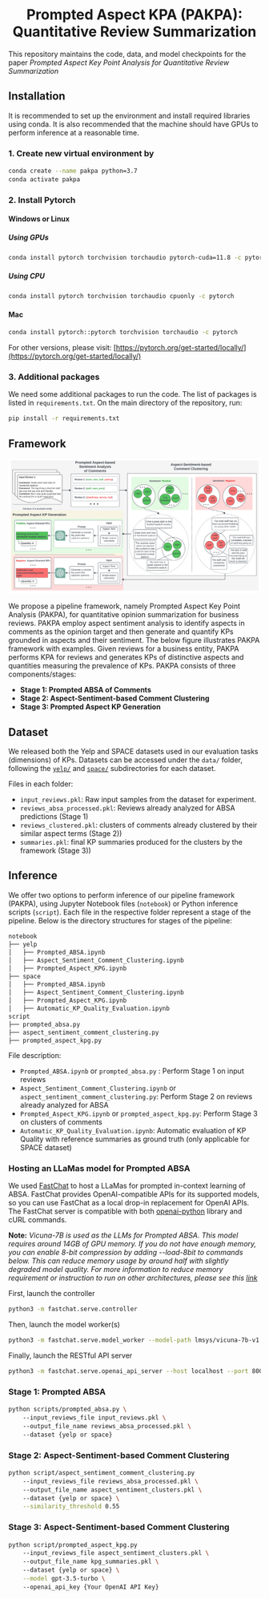 <div align="center">

# Prompted Aspect KPA (PAKPA): Quantitative Review Summarization

</div>

This repository maintains the code, data, and model checkpoints for the paper *Prompted Aspect Key Point Analysis for Quantitative Review Summarization*

[//]: # (# Code to release soon.)

## Installation
It is recommended to set up the environment and install required libraries using conda. 
It is also recommended that the machine should have GPUs to perform inference at a reasonable time.  
### 1. Create new virtual environment by
```bash
conda create --name pakpa python=3.7
conda activate pakpa
```
### 2. Install Pytorch
#### Windows or Linux
##### Using GPUs
```bash
conda install pytorch torchvision torchaudio pytorch-cuda=11.8 -c pytorch -c nvidia
```
##### Using CPU
```bash
conda install pytorch torchvision torchaudio cpuonly -c pytorch
```
#### Mac
```bash
conda install pytorch::pytorch torchvision torchaudio -c pytorch
```
For other versions, please visit: [https://pytorch.org/get-started/locally/](https://pytorch.org/get-started/locally/)

### 3. Additional packages
We need some additional packages to run the code. The list of packages is listed in ```requirements.txt```. On the main directory of the repository, run:
```bash
pip install -r requirements.txt
```

## Framework
![Model architecture](Abstractive_KPA_Diagram.png)

We propose a pipeline framework, namely Prompted Aspect Key Point Analysis (PAKPA), for quantitative opinion summarization for business reviews. 
PAKPA employ aspect sentiment analysis to identify aspects in comments as the opinion target and then  generate and quantify KPs grounded in aspects and their sentiment. 
The below figure illustrates PAKPA framework with examples.
Given reviews for a business entity, 
PAKPA performs KPA for reviews and 
generates KPs of distinctive aspects and quantities measuring the prevalence of KPs. PAKPA consists of three components/stages: 
- **Stage 1: Prompted ABSA of Comments**
- **Stage 2: Aspect-Sentiment-based Comment Clustering**
- **Stage 3: Prompted Aspect KP Generation**

## Dataset
We released both the Yelp and SPACE datasets used in our evaluation tasks (dimensions) of KPs. Datasets can be accessed under the ```data/``` folder, 
following the [```yelp/```](/data/yelp) and [```space/```](/data/space) subdirectories for each dataset.

[//]: # (In each dataset directory, )

[//]: # (- ```input_reviews/``` contains the raw input dataset file and also samples from the dataset for experiment)

[//]: # (- ```process_absa_reviews/``` consists of reviews already analyzed for ABSA predictions &#40;Stage 1&#41;)

[//]: # (- ```review_comments_clustered/``` consists of clusters of comments already clustered by their similar aspect terms &#40;Stage 2&#41;)

[//]: # (- ```summaries/``` consists of the final KP summaries produced by the framework &#40;Stage 3&#41;)

Files in each folder:
* ```input_reviews.pkl```: Raw input samples from the dataset for experiment.
* ```reviews_absa_processed.pkl```: Reviews already analyzed for ABSA predictions &#40;Stage 1&#41;
* ```reviews_clustered.pkl```: clusters of comments already clustered by their similar aspect terms &#40;Stage 2&#41;)
* ```summaries.pkl```: final KP summaries produced for the clusters by the framework &#40;Stage 3&#41;)

## Inference
We offer two options to perform inference of our pipeline framework (PAKPA), using Jupyter Notebook files (```notebook```) or Python inference scripts (```script```). 
Each file in the respective folder represent a stage of the pipeline. Below is the directory structures for stages of the pipeline:
```
notebook
├── yelp
│   ├── Prompted_ABSA.ipynb
│   ├── Aspect_Sentiment_Comment_Clustering.ipynb
│   ├── Prompted_Aspect_KPG.ipynb
├── space
│   ├── Prompted_ABSA.ipynb
│   ├── Aspect_Sentiment_Comment_Clustering.ipynb
│   ├── Prompted_Aspect_KPG.ipynb
│   ├── Automatic_KP_Quality_Evaluation.ipynb
script
├── prompted_absa.py
├── aspect_sentiment_comment_clustering.py
├── prompted_aspect_kpg.py
```
File description:
* ```Prompted_ABSA.ipynb``` or ```prompted_absa.py``` : Perform Stage 1 on input reviews
* ```Aspect_Sentiment_Comment_Clustering.ipynb``` or ```aspect_sentiment_comment_clustering.py```: Perform Stage 2 on reviews already analyzed for ABSA
* ```Prompted_Aspect_KPG.ipynb``` or ```prompted_aspect_kpg.py```: Perform Stage 3 on clusters of comments
* ```Automatic_KP_Quality_Evaluation.ipynb```: Automatic evaluation of KP Quality with reference summaries as ground truth (only applicable for SPACE dataset)

### Hosting an LLaMas model for Prompted ABSA
We used [FastChat](https://github.com/lm-sys/FastChat/tree/main) to host a LLaMas for prompted in-context learning of ABSA.
FastChat provides OpenAI-compatible APIs for its supported models, so you can use FastChat as a local drop-in replacement for OpenAI APIs.
The FastChat server is compatible with both [openai-python](https://github.com/openai/openai-python) library and cURL commands.

**Note:** *Vicuna-7B is used as the LLMs for Prompted ABSA. This model requires around 14GB of GPU memory.
If you do not have enough memory, you can enable 8-bit compression by adding --load-8bit to commands below. This can reduce memory usage by around half with slightly degraded model quality.
For more information to reduce memory requirement or instruction to run on other architectures, please see this [link](https://github.com/lm-sys/FastChat/tree/main?tab=readme-ov-file#inference-with-command-line-interface)*

First, launch the controller

```bash
python3 -m fastchat.serve.controller
```

Then, launch the model worker(s)

```bash
python3 -m fastchat.serve.model_worker --model-path lmsys/vicuna-7b-v1.3 --load-8bit
```

Finally, launch the RESTful API server

```bash
python3 -m fastchat.serve.openai_api_server --host localhost --port 8000
```

[//]: # (## Inference Scripts)

[//]: # (### Prompted ABSA)

[//]: # (### Aspect-Sentiment-based Comment Clustering)

[//]: # (### KP Generation)

[//]: # (# Evaluation of KP Textual Quality with Aspect-Specific Ground Truth)

### Stage 1: Prompted ABSA
```bash
python scripts/prompted_absa.py \ 
    --input_reviews_file input_reviews.pkl \ 
    --output_file_name reviews_absa_processed.pkl \ 
    --dataset {yelp or space}  
```

### Stage 2: Aspect-Sentiment-based Comment Clustering
```bash
python script/aspect_sentiment_comment_clustering.py 
    --input_reviews_file reviews_absa_processed.pkl \ 
    --output_file_name aspect_sentiment_clusters.pkl \ 
    --dataset {yelp or space} \
    --similarity_threshold 0.55 
```

### Stage 3: Aspect-Sentiment-based Comment Clustering
```bash
python script/prompted_aspect_kpg.py 
    --input_reviews_file aspect_sentiment_clusters.pkl \ 
    --output_file_name kpg_summaries.pkl \ 
    --dataset {yelp or space} \
    --model gpt-3.5-turbo \ 
    --openai_api_key {Your OpenAI API Key}
```